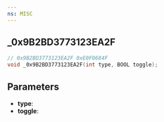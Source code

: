 ```yaml
---
ns: MISC
---
```

## _0x9B2BD3773123EA2F

```c
// 0x9B2BD3773123EA2F 0xE0F0684F
void _0x9B2BD3773123EA2F(int type, BOOL toggle);
```


## Parameters
* **type**: 
* **toggle**: 

